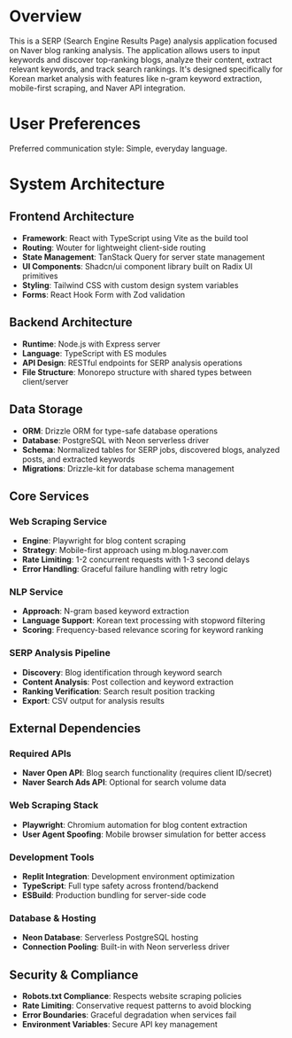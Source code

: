 # Overview

This is a SERP (Search Engine Results Page) analysis application focused on Naver blog ranking analysis. The application allows users to input keywords and discover top-ranking blogs, analyze their content, extract relevant keywords, and track search rankings. It's designed specifically for Korean market analysis with features like n-gram keyword extraction, mobile-first scraping, and Naver API integration.

# User Preferences

Preferred communication style: Simple, everyday language.

# System Architecture

## Frontend Architecture
- **Framework**: React with TypeScript using Vite as the build tool
- **Routing**: Wouter for lightweight client-side routing
- **State Management**: TanStack Query for server state management
- **UI Components**: Shadcn/ui component library built on Radix UI primitives
- **Styling**: Tailwind CSS with custom design system variables
- **Forms**: React Hook Form with Zod validation

## Backend Architecture
- **Runtime**: Node.js with Express server
- **Language**: TypeScript with ES modules
- **API Design**: RESTful endpoints for SERP analysis operations
- **File Structure**: Monorepo structure with shared types between client/server

## Data Storage
- **ORM**: Drizzle ORM for type-safe database operations
- **Database**: PostgreSQL with Neon serverless driver
- **Schema**: Normalized tables for SERP jobs, discovered blogs, analyzed posts, and extracted keywords
- **Migrations**: Drizzle-kit for database schema management

## Core Services

### Web Scraping Service
- **Engine**: Playwright for blog content scraping
- **Strategy**: Mobile-first approach using m.blog.naver.com
- **Rate Limiting**: 1-2 concurrent requests with 1-3 second delays
- **Error Handling**: Graceful failure handling with retry logic

### NLP Service
- **Approach**: N-gram based keyword extraction
- **Language Support**: Korean text processing with stopword filtering
- **Scoring**: Frequency-based relevance scoring for keyword ranking

### SERP Analysis Pipeline
- **Discovery**: Blog identification through keyword search
- **Content Analysis**: Post collection and keyword extraction
- **Ranking Verification**: Search result position tracking
- **Export**: CSV output for analysis results

## External Dependencies

### Required APIs
- **Naver Open API**: Blog search functionality (requires client ID/secret)
- **Naver Search Ads API**: Optional for search volume data

### Web Scraping Stack
- **Playwright**: Chromium automation for blog content extraction
- **User Agent Spoofing**: Mobile browser simulation for better access

### Development Tools
- **Replit Integration**: Development environment optimization
- **TypeScript**: Full type safety across frontend/backend
- **ESBuild**: Production bundling for server-side code

### Database & Hosting
- **Neon Database**: Serverless PostgreSQL hosting
- **Connection Pooling**: Built-in with Neon serverless driver

## Security & Compliance
- **Robots.txt Compliance**: Respects website scraping policies
- **Rate Limiting**: Conservative request patterns to avoid blocking
- **Error Boundaries**: Graceful degradation when services fail
- **Environment Variables**: Secure API key management
